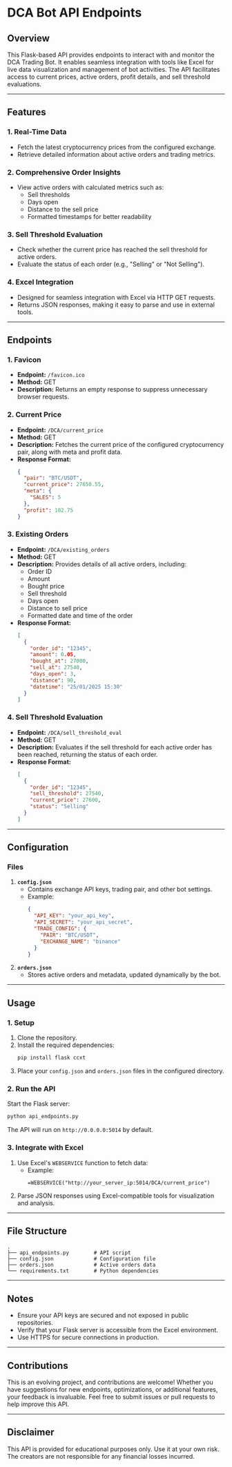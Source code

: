# DCA Bot API Endpoints

## Overview
This Flask-based API provides endpoints to interact with and monitor the DCA Trading Bot. It enables seamless integration with tools like Excel for live data visualization and management of bot activities. The API facilitates access to current prices, active orders, profit details, and sell threshold evaluations.

---

## Features

### 1. **Real-Time Data**
- Fetch the latest cryptocurrency prices from the configured exchange.
- Retrieve detailed information about active orders and trading metrics.

### 2. **Comprehensive Order Insights**
- View active orders with calculated metrics such as:
  - Sell thresholds
  - Days open
  - Distance to the sell price
  - Formatted timestamps for better readability

### 3. **Sell Threshold Evaluation**
- Check whether the current price has reached the sell threshold for active orders.
- Evaluate the status of each order (e.g., "Selling" or "Not Selling").

### 4. **Excel Integration**
- Designed for seamless integration with Excel via HTTP GET requests.
- Returns JSON responses, making it easy to parse and use in external tools.

---

## Endpoints

### 1. **Favicon**
- **Endpoint:** `/favicon.ico`
- **Method:** GET
- **Description:** Returns an empty response to suppress unnecessary browser requests.

### 2. **Current Price**
- **Endpoint:** `/DCA/current_price`
- **Method:** GET
- **Description:** Fetches the current price of the configured cryptocurrency pair, along with meta and profit data.
- **Response Format:**
  ```json
  {
    "pair": "BTC/USDT",
    "current_price": 27650.55,
    "meta": {
      "SALES": 5
    },
    "profit": 102.75
  }
  ```

### 3. **Existing Orders**
- **Endpoint:** `/DCA/existing_orders`
- **Method:** GET
- **Description:** Provides details of all active orders, including:
  - Order ID
  - Amount
  - Bought price
  - Sell threshold
  - Days open
  - Distance to sell price
  - Formatted date and time of the order
- **Response Format:**
  ```json
  [
    {
      "order_id": "12345",
      "amount": 0.05,
      "bought_at": 27000,
      "sell_at": 27540,
      "days_open": 3,
      "distance": 90,
      "datetime": "25/01/2025 15:30"
    }
  ]
  ```

### 4. **Sell Threshold Evaluation**
- **Endpoint:** `/DCA/sell_threshold_eval`
- **Method:** GET
- **Description:** Evaluates if the sell threshold for each active order has been reached, returning the status of each order.
- **Response Format:**
  ```json
  [
    {
      "order_id": "12345",
      "sell_threshold": 27540,
      "current_price": 27600,
      "status": "Selling"
    }
  ]
  ```

---

## Configuration

### Files
1. **`config.json`**
   - Contains exchange API keys, trading pair, and other bot settings.
   - Example:
     ```json
     {
       "API_KEY": "your_api_key",
       "API_SECRET": "your_api_secret",
       "TRADE_CONFIG": {
         "PAIR": "BTC/USDT",
         "EXCHANGE_NAME": "binance"
       }
     }
     ```
2. **`orders.json`**
   - Stores active orders and metadata, updated dynamically by the bot.

---

## Usage

### 1. **Setup**
1. Clone the repository.
2. Install the required dependencies:
   ```bash
   pip install flask ccxt
   ```
3. Place your `config.json` and `orders.json` files in the configured directory.

### 2. **Run the API**
Start the Flask server:
```bash
python api_endpoints.py
```
The API will run on `http://0.0.0.0:5014` by default.

### 3. **Integrate with Excel**
1. Use Excel's `WEBSERVICE` function to fetch data:
   - Example:
     ```excel
     =WEBSERVICE("http://your_server_ip:5014/DCA/current_price")
     ```
2. Parse JSON responses using Excel-compatible tools for visualization and analysis.

---

## File Structure
```
.
├── api_endpoints.py        # API script
├── config.json             # Configuration file
├── orders.json             # Active orders data
└── requirements.txt        # Python dependencies
```

---

## Notes
- Ensure your API keys are secured and not exposed in public repositories.
- Verify that your Flask server is accessible from the Excel environment.
- Use HTTPS for secure connections in production.

---

## Contributions
This is an evolving project, and contributions are welcome! Whether you have suggestions for new endpoints, optimizations, or additional features, your feedback is invaluable. Feel free to submit issues or pull requests to help improve this API.

---

## Disclaimer
This API is provided for educational purposes only. Use it at your own risk. The creators are not responsible for any financial losses incurred.

